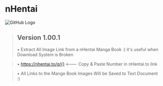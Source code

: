 # nHentai
![GitHub Logo](https://thumbs.gfycat.com/ShyCautiousAfricanpiedkingfisher-max-1mb.gif)
> ## Version 1.00.1
> • Extract All Image Link from a nHentai Manga Book :) it's useful when Download System is Broken

> • https://nhentai.to/g/{} <--- Copy & Paste Number in nHentai.to link

> • All Links to the Mange Book Images Will be Saved to Text Document :)
